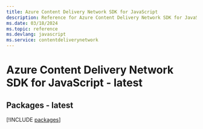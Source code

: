 ```yaml
---
title: Azure Content Delivery Network SDK for JavaScript
description: Reference for Azure Content Delivery Network SDK for JavaScript
ms.date: 03/18/2024
ms.topic: reference
ms.devlang: javascript
ms.service: contentdeliverynetwork
---
```

# Azure Content Delivery Network SDK for JavaScript - latest
## Packages - latest
[!INCLUDE [packages](content-delivery-network-index.md)]
